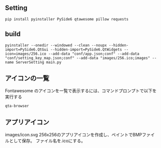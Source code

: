 ## Setting

```
pip install pyinstaller PySide6 qtawesome pillow requests

```

## build

```
pyinstaller --onedir --windowed --clean --noupx --hidden-import=PySide6.QtGui --hidden-import=PySide6.QtWidgets --icon=images/256.ico --add-data "conf/app.json;conf" --add-data "conf/setting_key_map.json;conf" --add-data "images/256.ico;images" --name ServerSetting main.py
```

## アイコンの一覧
Fontawesome のアイコンを一覧で表示するには、コマンドプロンプトで以下を実行する
```
qta-browser
```

##  アプリアイコン
images/icon.svg
256x256のアプリアイコンを作成し、ペイントでBMPファイルとして保存。
ファイル名を.icoにする。
